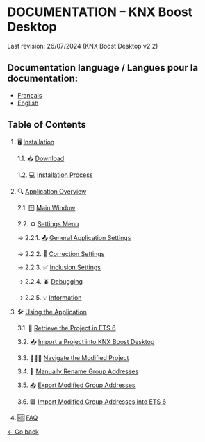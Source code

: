 # DOCUMENTATION – KNX Boost Desktop

Last revision: 26/07/2024 (KNX Boost Desktop v2.2)

## Documentation language / Langues pour la documentation:
- [Français](README.md)
- [English](README-EN.md)

## Table of Contents
1. 🖥 [Installation](Installation/installation-en.md)

   1.1. 📥 [Download](Installation/download.md)

   1.2. 💻 [Installation Process](Installation/installingtheapp.md)

2. 🔍 [Application Overview](ApplicationOverview/EN-appOverview.md)

   2.1. 🪟 [Main Window](ApplicationOverview/mainwindow.md)

   2.2. ⚙️ [Settings Menu](ApplicationOverview/settingswindow.md)

   → 2.2.1. 📤 [General Application Settings](ApplicationOverview/settingswindow.md#general-application-settings)

   → 2.2.2. 📝 [Correction Settings](ApplicationOverview/settingswindow.md#correction-settings)

   → 2.2.3. ✅ [Inclusion Settings](ApplicationOverview/settingswindow.md#inclusion-settings)

   → 2.2.4. 🪲 [Debugging](ApplicationOverview/settingswindow.md#debugging)

   → 2.2.5. 💡 [Information](ApplicationOverview/settingswindow.md#information)

4. 🛠 [Using the Application](UtilisationApplication/utilisation-en.md)

   3.1. 📁 [Retrieve the Project in ETS 6](UtilisationApplication/retrieve-project-from-ets6.md)

   3.2. 📥 [Import a Project into KNX Boost Desktop](UtilisationApplication/import-a-project-in-knx-boost-desktop.md)

   3.3. 🚶‍♂️‍➡️ [Navigate the Modified Project](UtilisationApplication/EN-navigate-the-modified-project.md)

   3.4. 📝 [Manually Rename Group Addresses](UtilisationApplication/EN-manually-rename-group-addresse.md)

   3.5. 📤 [Export Modified Group Addresses](UtilisationApplication/EN-export-modified-group-addresses.md)

   3.6. 🟩 [Import Modified Group Addresses into ETS 6](UtilisationApplication/EN-import-modified-group-addresses-into-ets-6.md)

4. 🆘 [FAQ](FAQ/faq-en.md)


[← Go back](../)
